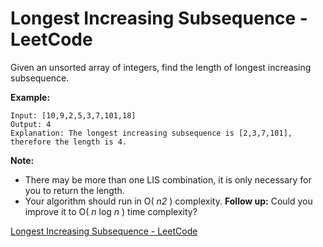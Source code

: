 # Longest Increasing Subsequence - LeetCode

Given an unsorted array of integers, find the length of longest increasing subsequence.

**Example:**

```
Input: [10,9,2,5,3,7,101,18]
Output: 4
Explanation: The longest increasing subsequence is [2,3,7,101], therefore the length is 4.
```

**Note:**

-   There may be more than one LIS combination, it is only necessary for you to return the length.
-   Your algorithm should run in O( _n2_ ) complexity.
    **Follow up:** Could you improve it to O( _n_ log _n_ ) time complexity?

[Longest Increasing Subsequence - LeetCode](https://leetcode.com/problems/longest-increasing-subsequence/)
